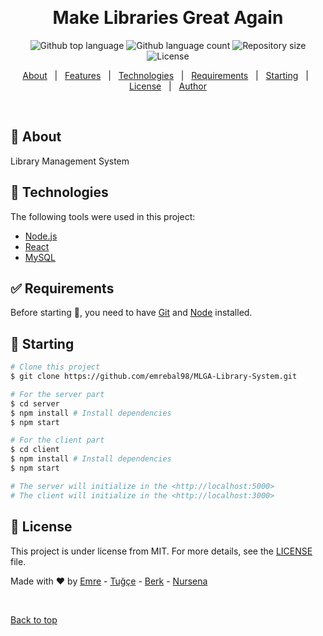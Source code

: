 <div align="center" id="top"> 
  <!-- <img src="http://www.clipartbest.com/cliparts/bTy/Lk6/bTyLk6R8c.png" alt="MLGA" /> -->

  &#xa0;

  <!-- <a href="https://upload.netlify.app">Demo</a> -->
</div>

<h1 align="center">Make Libraries Great Again</h1>

<p align="center">
  <img alt="Github top language" src="https://img.shields.io/github/languages/top/emrebal98/upload?color=56BEB8">

  <img alt="Github language count" src="https://img.shields.io/github/languages/count/emrebal98/upload?color=56BEB8">

  <img alt="Repository size" src="https://img.shields.io/github/repo-size/emrebal98/upload?color=56BEB8">

  <img alt="License" src="https://img.shields.io/github/license/emrebal98/upload?color=56BEB8">

  <!-- <img alt="Github issues" src="https://img.shields.io/github/issues/{{YOUR_GITHUB_USERNAME}}/upload?color=56BEB8" /> -->

  <!-- <img alt="Github forks" src="https://img.shields.io/github/forks/{{YOUR_GITHUB_USERNAME}}/upload?color=56BEB8" /> -->

  <!-- <img alt="Github stars" src="https://img.shields.io/github/stars/{{YOUR_GITHUB_USERNAME}}/upload?color=56BEB8" /> -->
</p>

<!-- Status -->

<!-- <h4 align="center"> 
	🚧  Upload 🚀 Under construction...  🚧
</h4> 

<hr> -->

<p align="center">
  <a href="#dart-about">About</a> &#xa0; | &#xa0; 
  <a href="#sparkles-features">Features</a> &#xa0; | &#xa0;
  <a href="#rocket-technologies">Technologies</a> &#xa0; | &#xa0;
  <a href="#white_check_mark-requirements">Requirements</a> &#xa0; | &#xa0;
  <a href="#checkered_flag-starting">Starting</a> &#xa0; | &#xa0;
  <a href="#memo-license">License</a> &#xa0; | &#xa0;
  <a href="https://github.com/{{YOUR_GITHUB_USERNAME}}" target="_blank">Author</a>
</p>

<br>

## :dart: About ##

Library Management System

## :rocket: Technologies ##

The following tools were used in this project:

- [Node.js](https://nodejs.org/en/)
- [React](https://pt-br.reactjs.org/)
- [MySQL](https://www.mysql.com/)


## :white_check_mark: Requirements ##

Before starting :checkered_flag:, you need to have [Git](https://git-scm.com) and [Node](https://nodejs.org/en/) installed.

## :checkered_flag: Starting ##

```bash
# Clone this project
$ git clone https://github.com/emrebal98/MLGA-Library-System.git

# For the server part
$ cd server
$ npm install # Install dependencies
$ npm start

# For the client part
$ cd client
$ npm install # Install dependencies
$ npm start

# The server will initialize in the <http://localhost:5000>
# The client will initialize in the <http://localhost:3000>
```

## :memo: License ##

This project is under license from MIT. For more details, see the [LICENSE](LICENSE.md) file.


Made with :heart: by 
<a href="https://github.com/emrebal98" target="_blank">Emre</a> -
<a href="https://github.com/tugcekeskin" target="_blank">Tuğçe</a> -
<a href="https://github.com/berkakbulbul" target="_blank">Berk</a> -
<a href="https://github.com/nursenaaksu" target="_blank">Nursena</a>

&#xa0;

<a href="#top">Back to top</a>
